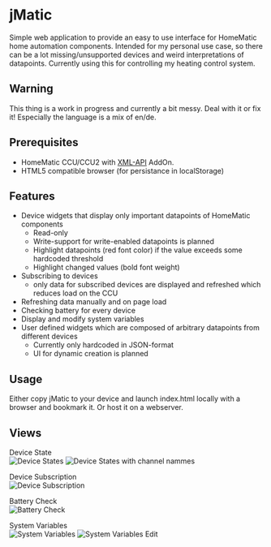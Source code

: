 jMatic
======
Simple web application to provide an easy to use interface for HomeMatic
home automation components. Intended for my personal use case, so there can be
a lot missing/unsupported devices and weird interpretations of datapoints.
Currently using this for controlling my heating control system.

Warning
-------
This thing is a work in progress and currently a bit messy. Deal with it or fix it!
Especially the language is a mix of en/de.

Prerequisites
-------------
- HomeMatic CCU/CCU2 with [XML-API] AddOn.
- HTML5 compatible browser (for persistance in localStorage)

Features
--------
- Device widgets that display only important datapoints of HomeMatic components
	- Read-only
	- Write-support for write-enabled datapoints is planned
	- Highlight datapoints (red font color) if the value exceeds some hardcoded threshold
	- Highlight changed values (bold font weight)
- Subscribing to devices
	- only data for subscribed devices are displayed and refreshed which reduces load on the CCU  
- Refreshing data manually and on page load
- Checking battery for every device
- Display and modify system variables
- User defined widgets which are composed of arbitrary datapoints from different devices
	- Currently only hardcoded in JSON-format
	- UI for dynamic creation is planned

Usage
-----
Either copy jMatic to your device and launch index.html locally with a browser and bookmark it.
Or host it on a webserver.

Views
-----
Device State  
![Device States](../master/doc/screenshots/DeviceState_Flow.png?raw=true)
![Device States with channel nammes](../master/doc/screenshots/DeviceState_Names.png?raw=true)

Device Subscription  
![Device Subscription](../master/doc/screenshots/DeviceSubscription.png?raw=true)

Battery Check  
![Battery Check](../master/doc/screenshots/BatteryCheck.png?raw=true)

System Variables  
![System Variables](../master/doc/screenshots/SystemVariables.png?raw=true)
![System Variables Edit](../master/doc/screenshots/SystemVariables_EditNumber.png?raw=true)

[XML-API]: http://www.homematic-inside.de/software/xml-api
